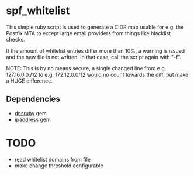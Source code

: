 # spf\_whitelist

This simple ruby script is used to generate a CIDR map
usable for e.g. the Postfix MTA to except large email
providers from things like blacklist checks.

It the amount of whitelist entries differ more than 10%,
a warning is issued and the new file is not written. In
that case, call the script again with "-f".

NOTE: This is by no means secure, a single changed line
from e.g. 127.16.0.0./12 to e.g. 172.12.0.0/12 would
no count towards the diff, but make a HUGE difference.


## Dependencies

* [dnsruby](https://github.com/alexdalitz/dnsruby) gem
* [ipaddress](https://github.com/ipaddress-gem/ipaddress) gem


# TODO

* read whitelist domains from file
* make change threshold configurable
